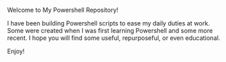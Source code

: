 Welcome to My Powershell Repository!

I have been building Powershell scripts to ease my daily duties at work. Some were created when I was first learning Powershell and some more recent. I hope you will find some useful, repurposeful, or even educational.

Enjoy!
